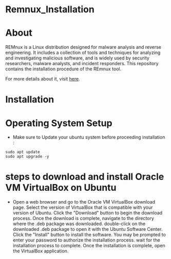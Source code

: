 # Remnux_Installation

# About
REMnux is a Linux distribution designed for malware analysis and reverse engineering. It includes a collection of tools and techniques for analyzing and investigating malicious software, and is widely used by security researchers, malware analysts, and incident responders.
This repository contains the installation procedure of the REmnux tool.

For more details about it, visit [here](https://docs.remnux.org/).

# Installation

# Operating System Setup

- Make sure to Update your ubuntu system before proceeding installation :
```
sudo apt update
sudo apt upgrade -y
```
# steps to download and install Oracle VM VirtualBox on Ubuntu
- Open a web browser and go to the Oracle VM VirtualBox download page.
Select the version of VirtualBox that is compatible with your version of Ubuntu.
Click the "Download" button to begin the download process.
Once the download is complete, navigate to the directory where the .deb package was downloaded.
double-click on the downloaded .deb package to open it with the Ubuntu Software Center.
Click the "Install" button to install the software.
You may be prompted to enter your password to authorize the installation process.
wait for the installation process to complete.
Once the installation is complete, open the VirtualBox application.

